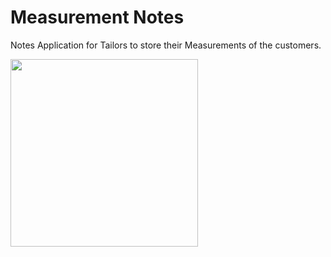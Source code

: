 # Measurement Notes

  Notes Application for Tailors to store their Measurements of the customers.
  
<pre>
<img src = "ScreenShots/home.png" height = "300">
</pre>
